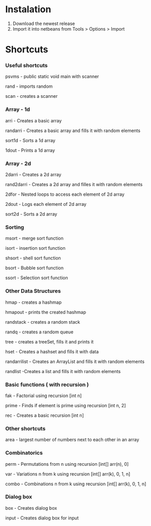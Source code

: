 # Instalation

1. Download the newest release
2. Import it into netbeans from Tools > Options > Import

# Shortcuts

### Useful shortcuts

psvms - public static void main with scanner

rand - imports random

scan - creates a scanner

### Array - 1d

arri - Creates a basic array

randarri - Creates a basic array and fills it with random elements

sort1d - Sorts a 1d array

1dout - Prints a 1d array

### Array - 2d

2darri - Creates a 2d array

rand2darri - Creates a 2d array and filles it with random elements

2dfor - Nested loops to access each element of 2d array

2dout - Logs each element of 2d array

sort2d - Sorts a 2d array

### Sorting 

msort - merge sort function

isort - insertion sort function

shsort - shell sort function

bsort - Bubble sort function

ssort - Selection sort function

### Other Data Structures

hmap - creates a hashmap

hmapout - prints the created hashmap

randstack - creates a random stack

randq - creates a random queue

tree - creates a treeSet, fills it and prints it

hset - Creates a hashset and fills it with data

randarrilist - Creates an ArrayList and fills it with random elements

randlist -Creates a list and fills it with random elements

### Basic functions ( with recursion )

fak - Factorial using recursion [int n]

prime - Finds if element is prime using recursion [int n, 2]

rec - Creates a basic recursion [int n]

### Other shortcuts

area - largest number of numbers next to each other in an array

### Combinatorics

perm - Permutations from n using recursion [int[] arr(n), 0]

var - Variations n from k using recursion [int[] arr(k), 0, 1, n]

combo - Combinations n from k using recursion [int[] arr(k), 0, 1, n]

### Dialog box
box - Creates dialog box

input - Creates dialog box for input

